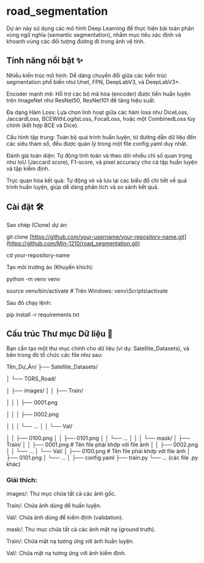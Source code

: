 # road_segmentation
Dự án này sử dụng các mô hình Deep Learning để thực hiện bài toán phân vùng ngữ nghĩa (semantic segmentation), nhằm mục tiêu xác định và khoanh vùng các đối tượng đường đi trong ảnh vệ tinh.
## Tính năng nổi bật ✨
Nhiều kiến trúc mô hình: Dễ dàng chuyển đổi giữa các kiến trúc segmentation phổ biến như Unet, FPN, DeepLabV3, và DeepLabV3+.

Encoder mạnh mẽ: Hỗ trợ các bộ mã hóa (encoder) được tiền huấn luyện trên ImageNet như ResNet50, ResNet101 để tăng hiệu suất.

Đa dạng Hàm Loss: Lựa chọn linh hoạt giữa các hàm loss như DiceLoss, JaccardLoss, BCEWithLogitsLoss, FocalLoss, hoặc một CombinedLoss tùy chỉnh (kết hợp BCE và Dice).

Cấu hình tập trung: Toàn bộ quá trình huấn luyện, từ đường dẫn dữ liệu đến các siêu tham số, đều được quản lý trong một file config.yaml duy nhất.

Đánh giá toàn diện: Tự động tính toán và theo dõi nhiều chỉ số quan trọng như IoU (Jaccard score), F1-score, và pixel accuracy cho cả tập huấn luyện và tập kiểm định.

Trực quan hóa kết quả: Tự động vẽ và lưu lại các biểu đồ chi tiết về quá trình huấn luyện, giúp dễ dàng phân tích và so sánh kết quả.
## Cài đặt 🛠️
Sao chép (Clone) dự án:

git clone [https://github.com/your-username/your-repository-name.git](https://github.com/Min-1210/road_segmentation.git)

cd your-repository-name

Tạo môi trường ảo (Khuyến khích):

python -m venv venv

source venv/bin/activate  # Trên Windows: venv\Scripts\activate

Sau đó chạy lệnh:

pip install -r requirements.txt

## Cấu trúc Thư mục Dữ liệu 📁
Bạn cần tạo một thư mục chính cho dữ liệu (ví dụ: Satellite_Datasets), và bên trong đó tổ chức các file như sau:

Tên_Dự_Án/
├── Satellite_Datasets/

│   └── TGRS_Road/

│       ├── images/
│       │   ├── Train/

│       │   │   ├── 0001.png

│       │   │   ├── 0002.png

│       │   │   └── ...
│       │   └── Val/

│       │       ├── 0100.png
│       │       ├── 0101.png
│       │       └── ...
│       │
│       └── mask/
│           ├── Train/
│           │   ├── 0001.png  # Tên file phải khớp với file ảnh
│           │   ├── 0002.png
│           │   └── ...
│           └── Val/
│               ├── 0100.png  # Tên file phải khớp với file ảnh
│               ├── 0101.png
│               └── ...
│
├── config.yaml
├── train.py
└── ... (các file .py khác)
### Giải thích:
images/: Thư mục chứa tất cả các ảnh gốc.

Train/: Chứa ảnh dùng để huấn luyện.

Val/: Chứa ảnh dùng để kiểm định (validation).

mask/: Thư mục chứa tất cả các ảnh mặt nạ (ground truth).

Train/: Chứa mặt nạ tương ứng với ảnh huấn luyện.

Val/: Chứa mặt nạ tương ứng với ảnh kiểm định.
